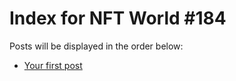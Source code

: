 # Index for NFT World #184
Posts will be displayed in the order below:

- [Your first post](./001-first.md)


